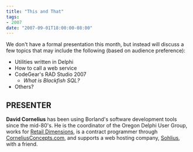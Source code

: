 ```yaml
---
title: "This and That"
tags:
- 2007
date: "2007-09-01T18:00:00-08:00"
---
```


We don't have a formal presentation this month, but instead will discuss a few topics that may include the following (based on audience preference):

- Utilities written in Delphi
- How to call a web service
- CodeGear's RAD Studio 2007
	- *What is Blackfish SQL?*
- Others?

## PRESENTER ##

**David Cornelius** has been using Borland's software development tools since the mid-80's.  He is the coordinator of the Oregon Delphi User Group, works for [Retail Dimensions](http://retaildimensions.com), is a contract programmer through [CorneliusConcepts.com](http://corneliusconcepts.com/cms), and supports a web hosting company, [Sohlius](http://sohlius.com), with a friend.
